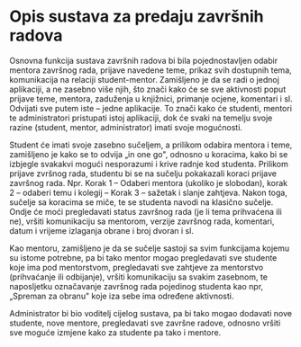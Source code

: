 # Opis sustava za predaju završnih radova

Osnovna funkcija sustava završnih radova bi bila pojednostavljen odabir mentora završnog rada, prijave navedene teme, prikaz svih dostupnih tema, komunikacija na relaciji student-mentor. Zamišljeno je da se radi o jednoj aplikaciji, a ne zasebno više njih, što znači kako će se sve aktivnosti poput prijave teme, mentora, zaduženja u knjižnici, primanje ocjene, komentari i sl. Odvijati sve putem iste – jedne aplikacije. To znači kako će studenti, mentori te administratori pristupati istoj aplikaciji, dok će svaki na temelju svoje razine (student, mentor, administrator) imati svoje mogućnosti.

Student će imati svoje zasebno sučeljem, a prilikom odabira mentora i teme, zamišljeno je kako se to odvija „in one go", odnosno u koracima, kako bi se izbjegle svakakvi mogući nesporazumi i krive radnje kod studenta. Prilikom prijave zvršnog rada, studentu bi se na sučelju pokakazali koraci prijave završnog rada. Npr. Korak 1 – Odaberi mentora (ukoliko je slobodan), korak 2 – odaberi temu i kolegij – Korak 3 – sažetak i slanje zahtjeva. Nakon toga, sučelje sa koracima se miče, te se studenta navodi na klasično sučelje. Ondje će moći pregledavati status završnog rada (je li tema prihvaćena ili ne), vršiti komunikaciju sa mentorom, verzije završnog rada, komentari, datum i vrijeme izlaganja obrane i broj dvoran i sl.

Kao mentoru, zamišljeno je da se sučelje sastoji sa svim funkcijama kojemu su istome potrebne, pa bi tako mentor mogao pregledavati sve studente koje ima pod mentorstvom, pregledavati sve zahtjeve za mentorstvo (prihvaćanje ili odbijanje), vršiti komunikaciju sa svakim zasebnom, te naposljetku označavanje završnog rada pojedinog studenta kao npr, „Spreman za obranu" koje iza sebe ima određene aktivnosti.

Administrator bi bio voditelj cijelog sustava, pa bi tako mogao dodavati nove studente, nove mentore, pregledavati sve završne radove, odnosno vršiti sve moguće izmjene kako za studente pa tako i mentore.
